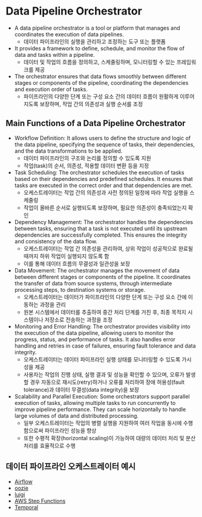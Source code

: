 
# Data Pipeline Orchestrator

- A data pipeline orchestrator is a tool or platform that manages and coordinates the execution of data pipelines.
  - 데이터 파이프라인의 실행을 관리하고 조정하는 도구 또는 플랫폼
- It provides a framework to define, schedule, and monitor the flow of data and tasks within a pipeline.
  - 데이터 및 작업의 흐름을 정의하고, 스케줄링하며, 모니터링할 수 있는 프레임워크를 제공
- The orchestrator ensures that data flows smoothly between different stages or components of the pipeline, coordinating the dependencies and execution order of tasks.
  - 파이프라인의 다양한 단계 또는 구성 요소 간의 데이터 흐름이 원활하게 이루어지도록 보장하며, 작업 간의 의존성과 실행 순서를 조정

## Main Functions of a Data Pipeline Orchestrator

- Workflow Definition: It allows users to define the structure and logic of the data pipeline, specifying the sequence of tasks, their dependencies, and the data transformations to be applied.
  - 데이터 파이프라인의 구조와 논리를 정의할 수 있도록 지원
  - 작업(task)의 순서, 의존성, 적용할 데이터 변환 등을 지정
- Task Scheduling: The orchestrator schedules the execution of tasks based on their dependencies and predefined schedules. It ensures that tasks are executed in the correct order and that dependencies are met.
  - 오케스트레이터는 작업 간의 의존성과 사전 정의된 일정에 따라 작업 실행을 스케줄링
  - 작업이 올바른 순서로 실행되도록 보장하며, 필요한 의존성이 충족되었는지 확인
- Dependency Management: The orchestrator handles the dependencies between tasks, ensuring that a task is not executed until its upstream dependencies are successfully completed. This ensures the integrity and consistency of the data flow.
  - 오케스트레이터는 작업 간 의존성을 관리하여, 상위 작업이 성공적으로 완료될 때까지 하위 작업이 실행되지 않도록 함 
  - 이를 통해 데이터 흐름의 무결성과 일관성을 보장
- Data Movement: The orchestrator manages the movement of data between different stages or components of the pipeline. It coordinates the transfer of data from source systems, through intermediate processing steps, to destination systems or storage.
  - 오케스트레이터는 데이터가 파이프라인의 다양한 단계 또는 구성 요소 간에 이동하는 과정을 관리
  - 원본 시스템에서 데이터를 추출하여 중간 처리 단계를 거친 후, 최종 목적지 시스템이나 저장소로 전송하는 과정을 조정
- Monitoring and Error Handling: The orchestrator provides visibility into the execution of the data pipeline, allowing users to monitor the progress, status, and performance of tasks. It also handles error handling and retries in case of failures, ensuring fault tolerance and data integrity.
  - 오케스트레이터는 데이터 파이프라인 실행 상태를 모니터링할 수 있도록 가시성을 제공
  - 사용자는 작업의 진행 상태, 실행 결과 및 성능을 확인할 수 있으며, 오류가 발생할 경우 자동으로 재시도(retry)하거나 오류를 처리하여 장애 허용성(fault tolerance)과 데이터 무결성(data integrity)을 보장
- Scalability and Parallel Execution: Some orchestrators support parallel execution of tasks, allowing multiple tasks to run concurrently to improve pipeline performance. They can scale horizontally to handle large volumes of data and distributed processing.
  - 일부 오케스트레이터는 작업의 병렬 실행을 지원하여 여러 작업을 동시에 수행함으로써 파이프라인 성능을 향상 
  - 또한 수평적 확장(horizontal scaling)이 가능하여 대량의 데이터 처리 및 분산 처리를 효율적으로 수행

## 데이터 파이프라인 오케스트레이터 예시

- [Airflow](https://airflow.apache.org/)
- [oozie](https://oozie.apache.org/)
- [luigi](https://github.com/spotify/luigi)
- [AWS Step Functions](https://aws.amazon.com/ko/step-functions/)
- [Temporal](https://temporal.io/)



